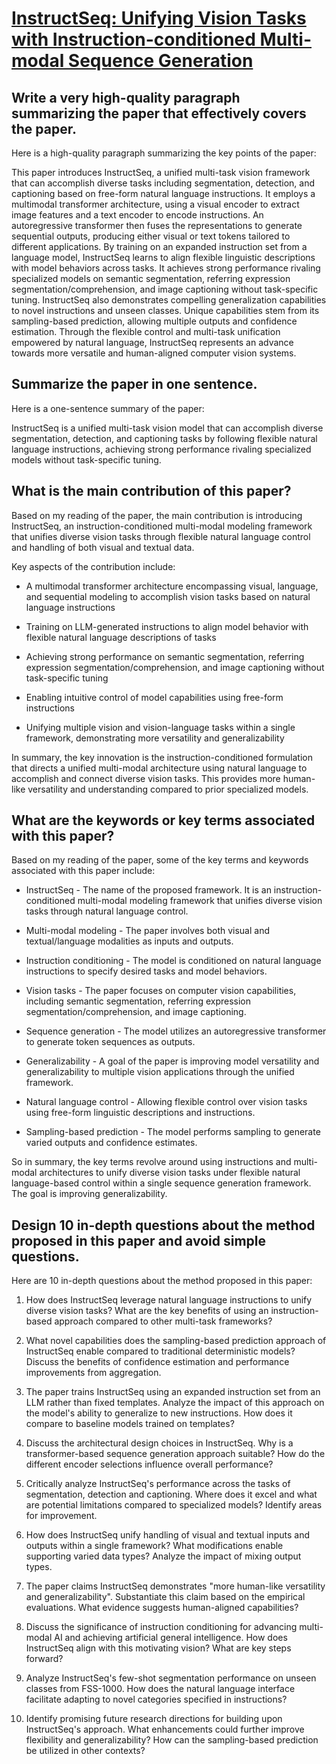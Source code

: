 # [InstructSeq: Unifying Vision Tasks with Instruction-conditioned   Multi-modal Sequence Generation](https://arxiv.org/abs/2311.18835)

## Write a very high-quality paragraph summarizing the paper that effectively covers the paper.

 Here is a high-quality paragraph summarizing the key points of the paper:

This paper introduces InstructSeq, a unified multi-task vision framework that can accomplish diverse tasks including segmentation, detection, and captioning based on free-form natural language instructions. It employs a multimodal transformer architecture, using a visual encoder to extract image features and a text encoder to encode instructions. An autoregressive transformer then fuses the representations to generate sequential outputs, producing either visual or text tokens tailored to different applications. By training on an expanded instruction set from a language model, InstructSeq learns to align flexible linguistic descriptions with model behaviors across tasks. It achieves strong performance rivaling specialized models on semantic segmentation, referring expression segmentation/comprehension, and image captioning without task-specific tuning. InstructSeq also demonstrates compelling generalization capabilities to novel instructions and unseen classes. Unique capabilities stem from its sampling-based prediction, allowing multiple outputs and confidence estimation. Through the flexible control and multi-task unification empowered by natural language, InstructSeq represents an advance towards more versatile and human-aligned computer vision systems.


## Summarize the paper in one sentence.

 Here is a one-sentence summary of the paper:

InstructSeq is a unified multi-task vision model that can accomplish diverse segmentation, detection, and captioning tasks by following flexible natural language instructions, achieving strong performance rivaling specialized models without task-specific tuning.


## What is the main contribution of this paper?

 Based on my reading of the paper, the main contribution is introducing InstructSeq, an instruction-conditioned multi-modal modeling framework that unifies diverse vision tasks through flexible natural language control and handling of both visual and textual data. 

Key aspects of the contribution include:

- A multimodal transformer architecture encompassing visual, language, and sequential modeling to accomplish vision tasks based on natural language instructions

- Training on LLM-generated instructions to align model behavior with flexible natural language descriptions of tasks

- Achieving strong performance on semantic segmentation, referring expression segmentation/comprehension, and image captioning without task-specific tuning

- Enabling intuitive control of model capabilities using free-form instructions 

- Unifying multiple vision and vision-language tasks within a single framework, demonstrating more versatility and generalizability

In summary, the key innovation is the instruction-conditioned formulation that directs a unified multi-modal architecture using natural language to accomplish and connect diverse vision tasks. This provides more human-like versatility and understanding compared to prior specialized models.


## What are the keywords or key terms associated with this paper?

 Based on my reading of the paper, some of the key terms and keywords associated with this paper include:

- InstructSeq - The name of the proposed framework. It is an instruction-conditioned multi-modal modeling framework that unifies diverse vision tasks through natural language control.

- Multi-modal modeling - The paper involves both visual and textual/language modalities as inputs and outputs.

- Instruction conditioning - The model is conditioned on natural language instructions to specify desired tasks and model behaviors.

- Vision tasks - The paper focuses on computer vision capabilities, including semantic segmentation, referring expression segmentation/comprehension, and image captioning. 

- Sequence generation - The model utilizes an autoregressive transformer to generate token sequences as outputs.

- Generalizability - A goal of the paper is improving model versatility and generalizability to multiple vision applications through the unified framework.

- Natural language control - Allowing flexible control over vision tasks using free-form linguistic descriptions and instructions.

- Sampling-based prediction - The model performs sampling to generate varied outputs and confidence estimates.

So in summary, the key terms revolve around using instructions and multi-modal architectures to unify diverse vision tasks under flexible natural language-based control within a single sequence generation framework. The goal is improving generalizability.


## Design 10 in-depth questions about the method proposed in this paper and avoid simple questions.

 Here are 10 in-depth questions about the method proposed in this paper:

1. How does InstructSeq leverage natural language instructions to unify diverse vision tasks? What are the key benefits of using an instruction-based approach compared to other multi-task frameworks?

2. What novel capabilities does the sampling-based prediction approach of InstructSeq enable compared to traditional deterministic models? Discuss the benefits of confidence estimation and performance improvements from aggregation.  

3. The paper trains InstructSeq using an expanded instruction set from an LLM rather than fixed templates. Analyze the impact of this approach on the model's ability to generalize to new instructions. How does it compare to baseline models trained on templates?

4. Discuss the architectural design choices in InstructSeq. Why is a transformer-based sequence generation approach suitable? How do the different encoder selections influence overall performance?

5. Critically analyze InstructSeq's performance across the tasks of segmentation, detection and captioning. Where does it excel and what are potential limitations compared to specialized models? Identify areas for improvement.  

6. How does InstructSeq unify handling of visual and textual inputs and outputs within a single framework? What modifications enable supporting varied data types? Analyze the impact of mixing output types.

7. The paper claims InstructSeq demonstrates "more human-like versatility and generalizability". Substantiate this claim based on the empirical evaluations. What evidence suggests human-aligned capabilities?  

8. Discuss the significance of instruction conditioning for advancing multi-modal AI and achieving artificial general intelligence. How does InstructSeq align with this motivating vision? What are key steps forward?

9. Analyze InstructSeq's few-shot segmentation performance on unseen classes from FSS-1000. How does the natural language interface facilitate adapting to novel categories specified in instructions?

10. Identify promising future research directions for building upon InstructSeq's approach. What enhancements could further improve flexibility and generalizability? How can the sampling-based prediction be utilized in other contexts?
